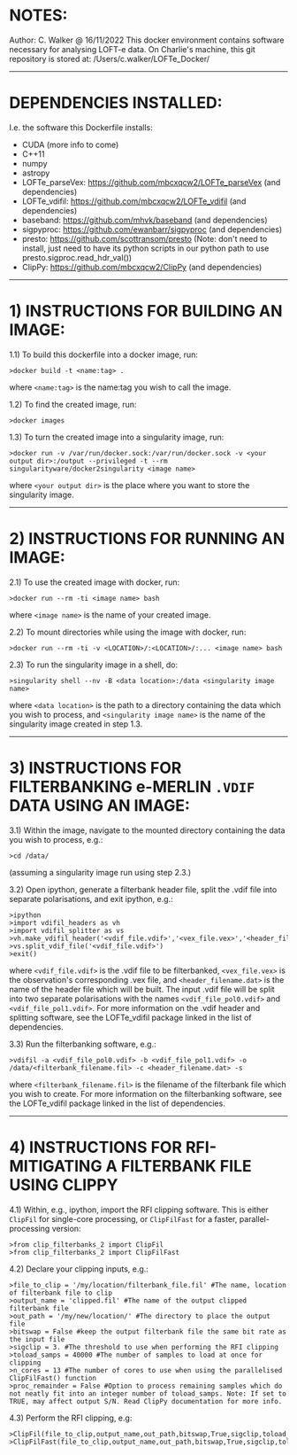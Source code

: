 # NOTES:
Author: C. Walker @ 16/11/2022
This docker environment contains software necessary for analysing LOFT-e data.
On Charlie's machine, this git repository is stored at: /Users/c.walker/LOFTe_Docker/

---

# DEPENDENCIES INSTALLED:
I.e. the software this Dockerfile installs:

- CUDA (more info to come)
- C++11
- numpy
- astropy
- LOFTe_parseVex: https://github.com/mbcxqcw2/LOFTe_parseVex (and dependencies)
- LOFTe_vdifil: https://github.com/mbcxqcw2/LOFTe_vdifil (and dependencies)
- baseband: https://github.com/mhvk/baseband (and dependencies)
- sigpyproc: https://github.com/ewanbarr/sigpyproc (and dependencies)
- presto: https://github.com/scottransom/presto (Note: don't need to install, just need to have its python scripts in our python path to use presto.sigproc.read_hdr_val())
- ClipPy: https://github.com/mbcxqcw2/ClipPy (and dependencies)

---

# 1) INSTRUCTIONS FOR BUILDING AN IMAGE:

1.1) To build this dockerfile into a docker image, run: 

```
>docker build -t <name:tag> .
```

where `<name:tag>` is the name:tag you wish to call the image.

1.2) To find the created image, run:

```
>docker images

```

1.3) To turn the created image into a singularity image, run: 

```
>docker run -v /var/run/docker.sock:/var/run/docker.sock -v <your output dir>:/output --privileged -t --rm singularityware/docker2singularity <image name>
```

where `<your output dir>` is the place where you want to store the singularity image.

---

# 2) INSTRUCTIONS FOR RUNNING AN IMAGE:


2.1) To use the created image with docker, run: 

```
>docker run --rm -ti <image name> bash
```

where `<image name>` is the name of your created image.

2.2) To mount directories while using the image with docker, run: 

```
>docker run --rm -ti -v <LOCATION>/:<LOCATION>/:... <image name> bash
```

2.3) To run the singularity image in a shell, do:

```
>singularity shell --nv -B <data location>:/data <singularity image name>
```

where `<data location>` is the path to a directory containing the data which you wish to process, and `<singularity image name>` is the name of the singularity image created in step 1.3.

---

# 3) INSTRUCTIONS FOR FILTERBANKING e-MERLIN `.VDIF` DATA USING AN IMAGE:

3.1) Within the image, navigate to the mounted directory containing the data you wish to process, e.g.:

```
>cd /data/
```
(assuming a singularity image run using step 2.3.)

3.2) Open ipython, generate a filterbank header file, split the .vdif file into separate polarisations, and exit ipython, e.g.:

```
>ipython
>import vdifil_headers as vh
>import vdifil_splitter as vs
>vh.make_vdifil_header('<vdif_file.vdif>','<vex_file.vex>','<header_filename.dat>')
>vs.split_vdif_file('<vdif_file.vdif>')
>exit()
```
where `<vdif_file.vdif>` is the .vdif file to be filterbanked, `<vex_file.vex>` is the observation's corresponding .vex file, and `<header_filename.dat>` is the name of the header file which will be built. The input .vdif file will be split into two separate polarisations with the names `<vdif_file_pol0.vdif>` and `<vdif_file_pol1.vdif>`. For more information on the .vdif header and splitting software, see the LOFTe_vdifil package linked in the list of dependencies.

3.3) Run the filterbanking software, e.g.:

```
>vdifil -a <vdif_file_pol0.vdif> -b <vdif_file_pol1.vdif> -o /data/<filterbank_filename.fil> -c <header_filename.dat> -s 
```
where `<filterbank_filename.fil>` is the filename of the filterbank file which you wish to create. For more information on the filterbanking software, see the LOFTe_vdifil package linked in the list of dependencies.

---

# 4) INSTRUCTIONS FOR RFI-MITIGATING A FILTERBANK FILE USING CLIPPY

4.1) Within, e.g., ipython, import the RFI clipping software. This is either `ClipFil` for single-core processing, or `ClipFilFast` for a faster, parallel-processing version:

```
>from clip_filterbanks_2 import ClipFil
>from clip_filterbanks_2 import ClipFilFast
```

4.2) Declare your clipping inputs, e.g.:

```
>file_to_clip = '/my/location/filterbank_file.fil' #The name, location of filterbank file to clip
>output_name = 'clipped.fil' #The name of the output clipped filterbank file
>out_path = '/my/new/location/' #The directory to place the output file
>bitswap = False #keep the output filterbank file the same bit rate as the input file
>sigclip = 3. #The threshold to use when performing the RFI clipping
>toload_samps = 40000 #The number of samples to load at once for clipping
>n_cores = 13 #The number of cores to use when using the parallelised ClipFilFast() function
>proc_remainder = False #Option to process remaining samples which do not neatly fit into an integer number of toload_samps. Note: If set to TRUE, may affect output S/N. Read ClipPy documentation for more info.
```

4.3) Perform the RFI clipping, e.g:

```
>ClipFil(file_to_clip,output_name,out_path,bitswap,True,sigclip,toload_samps,proc_remainder)
>ClipFilFast(file_to_clip,output_name,out_path,bitswap,True,sigclip,toload_samps,n_cores,proc_remainder)
```

